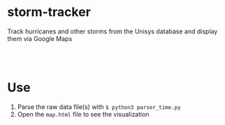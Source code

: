 # storm-tracker

Track hurricanes and other storms from the Unisys database and display them via Google Maps

<br><br>

# Use
<ol>
   <li>Parse the raw data file(s) with <code>$ python3 parser_time.py</code></li>
   <li>Open the <code>map.html</code> file to see the visualization</li>
</ol>
